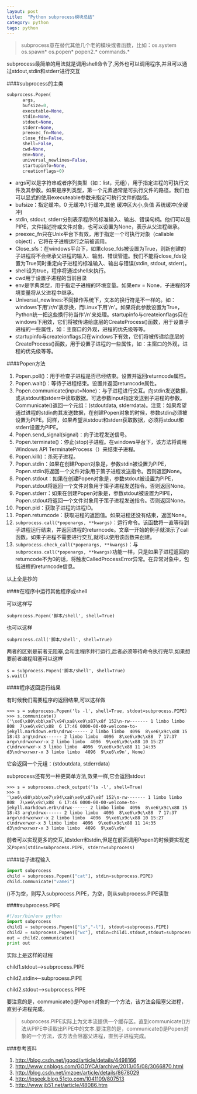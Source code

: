 ```yaml
---
layout: post
title:  "Python subprocess模块总结"
category: python
tags: python
---
```


>subprocess意在替代其他几个老的模块或者函数，比如：os.system os.spawn* os.popen* popen2.* commands.*

subprocess最简单的用法就是调用shell命令了,另外也可以调用程序,并且可以通过stdout,stdin和stderr进行交互

####subprocess的主类

```python
subprocess.Popen(
	  args, 
      bufsize=0, 
      executable=None,
      stdin=None,
      stdout=None, 
      stderr=None, 
      preexec_fn=None, 
      close_fds=False, 
      shell=False, 
      cwd=None, 
      env=None, 
      universal_newlines=False, 
      startupinfo=None, 
      creationflags=0)

```

* args可以是字符串或者序列类型（如：list，元组），用于指定进程的可执行文件及其参数。如果是序列类型，第一个元素通常是可执行文件的路径。我们也可以显式的使用executeable参数来指定可执行文件的路径。
* bufsize：指定缓冲。0 无缓冲,1 行缓冲,其他 缓冲区大小,负值 系统缓冲(全缓冲)
* stdin, stdout, stderr分别表示程序的标准输入、输出、错误句柄。他们可以是PIPE，文件描述符或文件对象，也可以设置为None，表示从父进程继承。
* preexec_fn只在Unix平台下有效，用于指定一个可执行对象（callable object），它将在子进程运行之前被调用。
* Close_sfs：在windows平台下，如果close_fds被设置为True，则新创建的子进程将不会继承父进程的输入、输出、错误管道。我们不能将close_fds设置为True同时重定向子进程的标准输入、输出与错误(stdin, stdout, stderr)。
* shell设为true，程序将通过shell来执行。
* cwd用于设置子进程的当前目录
* env是字典类型，用于指定子进程的环境变量。如果env = None，子进程的环境变量将从父进程中继承。
* Universal_newlines:不同操作系统下，文本的换行符是不一样的。如：windows下用'/r/n'表示换，而Linux下用'/n'。如果将此参数设置为True，Python统一把这些换行符当作'/n'来处理。startupinfo与createionflags只在windows下用效，它们将被传递给底层的CreateProcess()函数，用于设置子进程的一些属性，如：主窗口的外观，进程的优先级等等。 
* startupinfo与createionflags只在windows下有效，它们将被传递给底层的CreateProcess()函数，用于设置子进程的一些属性，如：主窗口的外观，进程的优先级等等。 

####Popen方法

1. Popen.poll()：用于检查子进程是否已经结束。设置并返回returncode属性。
2. Popen.wait()：等待子进程结束。设置并返回returncode属性。
3. Popen.communicate(input=None)：与子进程进行交互。向stdin发送数据，或从stdout和stderr中读取数据。可选参数input指定发送到子进程的参数。Communicate()返回一个元组：(stdoutdata, stderrdata)。注意：如果希望通过进程的stdin向其发送数据，在创建Popen对象的时候，参数stdin必须被设置为PIPE。同样，如果希望从stdout和stderr获取数据，必须将stdout和stderr设置为PIPE。
4. Popen.send_signal(signal)：向子进程发送信号。
5. Popen.terminate()：停止(stop)子进程。在windows平台下，该方法将调用Windows API TerminateProcess（）来结束子进程。
6. Popen.kill()：杀死子进程。
7. Popen.stdin：如果在创建Popen对象是，参数stdin被设置为PIPE，Popen.stdin将返回一个文件对象用于策子进程发送指令。否则返回None。
8. Popen.stdout：如果在创建Popen对象是，参数stdout被设置为PIPE，Popen.stdout将返回一个文件对象用于策子进程发送指令。否则返回None。
9. Popen.stderr：如果在创建Popen对象是，参数stdout被设置为PIPE，Popen.stdout将返回一个文件对象用于策子进程发送指令。否则返回None。
10. Popen.pid：获取子进程的进程ID。
11. Popen.returncode：获取进程的返回值。如果进程还没有结束，返回None。
12. ```subprocess.call(*popenargs, **kwargs)```：运行命令。该函数将一直等待到子进程运行结束，并返回进程的returncode。文章一开始的例子就演示了call函数。如果子进程不需要进行交互,就可以使用该函数来创建。
13. ```subprocess.check_call(*popenargs, **kwargs)```：与```subprocess.call(*popenargs, **kwargs)```功能一样，只是如果子进程返回的returncode不为0的话，将触发CalledProcessError异常。在异常对象中，包括进程的returncode信息。


以上全是抄的

####在程序中运行其他程序或shell

可以这样写

```
subprocess.Popen('脚本/shell', shell=True)
```
也可以这样

```
subprocess.call('脚本/shell', shell=True)
```

两者的区别是前者无阻塞,会和主程序并行运行,后者必须等待命令执行完毕,如果想要前者编程阻塞可以这样

```
s = subprocess.Popen('脚本/shell', shell=True)
s.wait()
```

####程序返回运行结果

有时候我们需要程序的返回结果,可以这样做

```
>>> s = subprocess.Popen('ls -l', shell=True, stdout=subprocess.PIPE) 
>>> s.communicate() 
('\xe6\x80\xbb\xe7\x94\xa8\xe9\x87\x8f 152\n-rw------- 1 limbo limbo   808  7\xe6\x9c\x88  6 17:46 0000-00-00-welcome-to-jekyll.markdown.erb\ndrwx------ 2 limbo limbo  4096  8\xe6\x9c\x88 15 18:43 arg\ndrwx------ 2 limbo limbo  4096  8\xe6\x9c\x88  7 17:37 argv\ndrwxrwxr-x 2 limbo limbo  4096  9\xe6\x9c\x88 10 15:27 c\ndrwxrwxr-x 3 limbo limbo  4096  9\xe6\x9c\x88 11 14:35 d3\ndrwxrwxr-x 3 limbo limbo  4096  9\xe6\x9n', None)
```

它会返回一个元组：(stdoutdata, stderrdata)

subprocess还有另一种更简单方法,效果一样,它会返回stdout

```
>>> s = subprocess.check_output('ls -l', shell=True)
>>> s
'\xe6\x80\xbb\xe7\x94\xa8\xe9\x87\x8f 152\n-rw------- 1 limbo limbo   808  7\xe6\x9c\x88  6 17:46 0000-00-00-welcome-to-jekyll.markdown.erb\ndrwx------ 2 limbo limbo  4096  8\xe6\x9c\x88 15 18:43 arg\ndrwx------ 2 limbo limbo  4096  8\xe6\x9c\x88  7 17:37 argv\ndrwxrwxr-x 2 limbo limbo  4096  9\xe6\x9c\x88 10 15:27 c\ndrwxrwxr-x 3 limbo limbo  4096  9\xe6\x9c\x88 11 14:35 d3\ndrwxrwxr-x 3 limbo limbo  4096  9\xe6\x9n'
```

前者可以实现更多的交互,如stderr和stdin,但是在前面调用Popen的时候要实现定义```Popen(stdin=subprocess.PIPE, stderr=subprocess)```

####给子进程输入

```python
import subprocess
child = subprocess.Popen(["cat"], stdin=subprocess.PIPE)
child.communicate("vamei") 
```
()不为空，则写入subprocess.PIPE，为空，则从subprocess.PIPE读取

####subprocess.PIPE

```python
#!/usr/bin/env python
import subprocess
child1 = subprocess.Popen(["ls","-l"], stdout=subprocess.PIPE)
child2 = subprocess.Popen(["wc"], stdin=child1.stdout,stdout=subprocess.PIPE)
out = child2.communicate()
print out
```

实际上是这样的过程

child1.stdout-->subprocess.PIPE

child2.stdin<--subprocess.PIPE

child2.stdout-->subprocess.PIPE

要注意的是，communicate()是Popen对象的一个方法，该方法会阻塞父进程，直到子进程完成。


>subprocess.PIPE实际上为文本流提供一个缓存区。直到communicate()方法从PIPE中读取出PIPE中的文本.要注意的是，communicate()是Popen对象的一个方法，该方法会阻塞父进程，直到子进程完成。

###参考资料

1. http://blog.csdn.net/jgood/article/details/4498166
2. http://www.cnblogs.com/GODYCA/archive/2013/05/08/3066870.html
3. http://blog.csdn.net/imzoer/article/details/8678029
4. http://ipseek.blog.51cto.com/1041109/807513
5. http://www.jb51.net/article/48086.htm